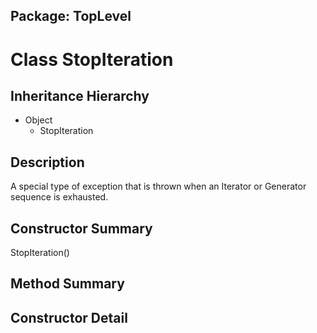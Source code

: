 ## Package: TopLevel

# Class StopIteration

## Inheritance Hierarchy

- Object
  - StopIteration

## Description

A special type of exception that is thrown when an Iterator or Generator sequence is exhausted.

## Constructor Summary

StopIteration()

## Method Summary

## Constructor Detail